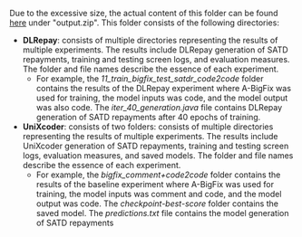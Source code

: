 Due to the excessive size, the actual content of this folder can be found [here](https://drive.google.com/drive/folders/1KCG0V2FOnUcdzR-Huqb_9wJwsI3pQqzR?usp=share_link) under "output.zip". This folder consists of the following directories:
- **DLRepay**: consists of multiple directories representing the results of multiple experiments. The results include DLRepay generation of SATD repayments, training and testing screen logs, and evaluation measures. The folder and file names describe the essence of each experiment.
   - For example, the *11_train_bigfix_test_satdr_code2code* folder contains the results of the DLRepay experiment where A-BigFix was used for training, the model inputs was code, and the model output was also code. The *iter_40_generation.java* file contains DLRepay generation of SATD repayments after 40 epochs of training.
- **UniXcoder**: consists of two folders: consists of multiple directories representing the results of multiple experiments. The results include UniXcoder generation of SATD repayments, training and testing screen logs, evaluation measures, and saved models. The folder and file names describe the essence of each experiment.
   - For example, the *bigfix_comment+code2code* folder contains the results of the baseline experiment where A-BigFix was used for training, the model inputs was comment and code, and the model output was code. The *checkpoint-best-score* folder contains the saved model. The *predictions.txt* file contains the model generation of SATD repayments
